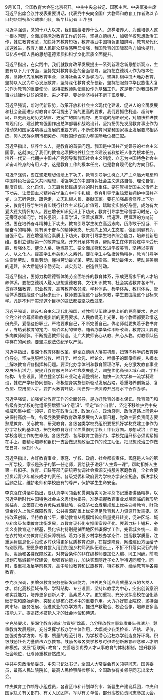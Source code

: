 9月10日，全国教育大会在北京召开。中共中央总书记、国家主席、中央军委主席习近平出席会议并发表重要讲话，代表党中央向全国广大教师和教育工作者致以节日的热烈祝贺和诚挚问候。新华社记者 王晔 摄

习近平强调，党的十八大以来，我们围绕培养什么人、怎样培养人、为谁培养人这一根本问题，全面加强党对教育工作的领导，坚持立德树人，加强学校思想政治工作，推进教育改革，加快补齐教育短板，教育事业中国特色更加鲜明，教育现代化加速推进，教育方面人民群众获得感明显增强，我国教育的国际影响力加快提升，13亿多中国人民的思想道德素质和科学文化素质全面提升。

习近平指出，在实践中，我们就教育改革发展提出一系列新理念新思想新观点，主要有以下几个方面，坚持党对教育事业的全面领导，坚持把立德树人作为根本任务，坚持优先发展教育事业，坚持社会主义办学方向，坚持扎根中国大地办教育，坚持以人民为中心发展教育，坚持深化教育改革创新，坚持把服务中华民族伟大复兴作为教育的重要使命，坚持把教师队伍建设作为基础工作。这是我们对我国教育事业规律性认识的深化，来之不易，要始终坚持并不断丰富发展。

习近平强调，新时代新形势，改革开放和社会主义现代化建设、促进人的全面发展和社会全面进步对教育和学习提出了新的更高的要求。我们要抓住机遇、超前布局，以更高远的历史站位、更宽广的国际视野、更深邃的战略眼光，对加快推进教育现代化、建设教育强国作出总体部署和战略设计，坚持把优先发展教育事业作为推动党和国家各项事业发展的重要方向，不断使教育同党和国家事业发展要求相适应、同人民群众期待相契合、同我国综合国力和国际地位相匹配。

习近平指出，培养什么人，是教育的首要问题。我国是中国共产党领导的社会主义国家，这就决定了我们的教育必须把培养社会主义建设者和接班人作为根本任务，培养一代又一代拥护中国共产党领导和我国社会主义制度、立志为中国特色社会主义奋斗终身的有用人才。这是教育工作的根本任务，也是教育现代化的方向目标。

习近平强调，要在坚定理想信念上下功夫，教育引导学生树立共产主义远大理想和中国特色社会主义共同理想，增强学生的中国特色社会主义道路自信、理论自信、制度自信、文化自信，立志肩负起民族复兴的时代重任。要在厚植爱国主义情怀上下功夫，让爱国主义精神在学生心中牢牢扎根，教育引导学生热爱和拥护中国共产党，立志听党话、跟党走，立志扎根人民、奉献国家。要在加强品德修养上下功夫，教育引导学生培育和践行社会主义核心价值观，踏踏实实修好品德，成为有大爱大德大情怀的人。要在增长知识见识上下功夫，教育引导学生珍惜学习时光，心无旁骛求知问学，增长见识，丰富学识，沿着求真理、悟道理、明事理的方向前进。要在培养奋斗精神上下功夫，教育引导学生树立高远志向，历练敢于担当、不懈奋斗的精神，具有勇于奋斗的精神状态、乐观向上的人生态度，做到刚健有为、自强不息。要在增强综合素质上下功夫，教育引导学生培养综合能力，培养创新思维。要树立健康第一的教育理念，开齐开足体育课，帮助学生在体育锻炼中享受乐趣、增强体质、健全人格、锤炼意志。要全面加强和改进学校美育，坚持以美育人、以文化人，提高学生审美和人文素养。要在学生中弘扬劳动精神，教育引导学生崇尚劳动、尊重劳动，懂得劳动最光荣、劳动最崇高、劳动最伟大、劳动最美丽的道理，长大后能够辛勤劳动、诚实劳动、创造性劳动。

习近平指出，要努力构建德智体美劳全面培养的教育体系，形成更高水平的人才培养体系。要把立德树人融入思想道德教育、文化知识教育、社会实践教育各环节，贯穿基础教育、职业教育、高等教育各领域，学科体系、教学体系、教材体系、管理体系要围绕这个目标来设计，教师要围绕这个目标来教，学生要围绕这个目标来学。凡是不利于实现这个目标的做法都要坚决改过来。

习近平强调，建设社会主义现代化强国，对教师队伍建设提出新的更高要求，也对全党全社会尊师重教提出新的更高要求。人民教师无上光荣，每个教师都要珍惜这份光荣，爱惜这份职业，严格要求自己，不断完善自己。做老师就要执着于教书育人，有热爱教育的定力、淡泊名利的坚守。随着办学条件不断改善，教育投入要更多向教师倾斜，不断提高教师待遇，让广大教师安心从教、热心从教。对教师队伍中存在的问题，要坚决依法依纪予以严惩。

习近平指出，要深化教育体制改革，健全立德树人落实机制，扭转不科学的教育评价导向，坚决克服唯分数、唯升学、唯文凭、唯论文、唯帽子的顽瘴痼疾，从根本上解决教育评价指挥棒问题。要深化办学体制和教育管理改革，充分激发教育事业发展生机活力。要提升教育服务经济社会发展能力，调整优化高校区域布局、学科结构、专业设置，建立健全学科专业动态调整机制，加快一流大学和一流学科建设，推进产学研协同创新，积极投身实施创新驱动发展战略，着重培养创新型、复合型、应用型人才。要扩大教育开放，同世界一流资源开展高水平合作办学。

习近平强调，加强党对教育工作的全面领导，是办好教育的根本保证。教育部门和各级各类学校的党组织要增强“四个意识”、坚定“四个自信”，坚定不移维护党中央权威和集中统一领导，自觉在政治立场、政治方向、政治原则、政治道路上同党中央保持高度一致。各级党委要把教育改革发展纳入议事日程，党政主要负责同志要熟悉教育、关心教育、研究教育。各级各类学校党组织要把抓好学校党建工作作为办学治校的基本功，把党的教育方针全面贯彻到学校工作各方面。思想政治工作是学校各项工作的生命线，各级党委、各级教育主管部门、学校党组织都必须紧紧抓在手上。要精心培养和组织一支会做思想政治工作的政工队伍，把思想政治工作做在日常、做到个人。

习近平指出，办好教育事业，家庭、学校、政府、社会都有责任。家庭是人生的第一所学校，家长是孩子的第一任老师，要给孩子讲好“人生第一课”，帮助扣好人生第一粒扣子。教育、妇联等部门要统筹协调社会资源支持服务家庭教育。全社会要担负起青少年成长成才的责任。各级党委和政府要为学校办学安全托底，解决学校后顾之忧，维护老师和学校应有的尊严，保护学生生命安全。

李克强在讲话中指出，要认真学习领会和贯彻落实习近平总书记重要讲话精神，以习近平新时代中国特色社会主义思想为指导，准确把握教育事业发展面临的新形势新任务，全面落实教育优先发展战略，在经济社会发展规划上优先安排教育、财政资金投入上优先保障教育、公共资源配置上优先满足教育和人力资源开发需要。坚持改革创新，坚持教育公平，推动教育从规模增长向质量提升转变，促进区域、城乡和各级各类教育均衡发展，以教育现代化支撑国家现代化。要着力补上短板，夯实义务教育这个根基，强化农村特别是贫困地区控辍保学工作，完善城乡统一、重在农村的义务教育经费保障机制，着力改善乡村学校办学条件、提高教学质量，注重运用信息化手段使乡村获得更多优质教育资源，在提速降费、网络建设方面给予特别照顾。把更多教育投入用到加强乡村师资队伍建设上，不折不扣落实现行的补助、奖励和各类保障政策，对符合条件的非在编教师要加快入编、同工同酬。前瞻规划布局城镇学校建设，增强容纳能力，加快实现随迁子女入学待遇同城化。同时，要重视发展学前教育、高中阶段教育和民族教育、特殊教育、继续教育等各类教育。

李克强强调，要增强教育服务创新发展能力，培养更多适应高质量发展的各类人才。优化高校区域布局、学科结构、专业设置，坚持以教学为中心，突出创新意识和实践能力，培养更多创新人才、高素质人才。更加重视、充分发挥高校在强化基础研究和原始创新、突破关键核心技术中的重要作用。大力办好职业院校，坚持面向市场、服务发展、促进就业的办学方向，推进产教融合、校企合作，培养更多高技能人才。提高技术技能人才的社会地位和待遇。

李克强要求，要深化教育领域“放管服”改革，充分释放教育事业发展生机活力。尊重教育发展规律，充分发挥学校办学主体作用，大幅减少各类检查、评估、评价，加强对办学方向、标准、质量的规范引导，为学校潜心治校办学创造良好环境。积极鼓励社会力量依法兴办教育。鼓励各级各类学校与时俱进创新教育理念和人才培养模式，发展“互联网+教育”，完善吸引优秀人才从事教育的体制机制，提升教师社会地位，让尊师重教蔚然成风。

中共中央政治局委员、中央书记处书记，全国人大常委会有关领导同志，国务委员，最高人民法院院长，最高人民检察院检察长，全国政协有关领导同志出席大会。

中央教育工作领导小组成员，各省区市和计划单列市、新疆生产建设兵团，中央和国家机关有关部门、有关人民团体，军队有关单位，部分高校负责同志参加大会。